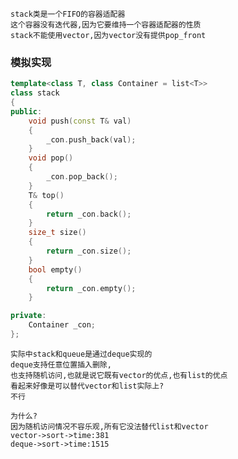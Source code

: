     stack类是一个FIFO的容器适配器
    这个容器没有迭代器,因为它要维持一个容器适配器的性质
    stack不能使用vector,因为vector没有提供pop_front

### 模拟实现
```c++
template<class T, class Container = list<T>>
class stack
{
public:
    void push(const T& val)
    {
        _con.push_back(val);
    }
    void pop()
    {
        _con.pop_back();
    }
    T& top()
    {
        return _con.back();
    }
    size_t size()
    {
        return _con.size();
    }
    bool empty()
    {
        return _con.empty();
    }

private:
    Container _con;
};
```
    实际中stack和queue是通过deque实现的
    deque支持任意位置插入删除,
    也支持随机访问,也就是说它既有vector的优点,也有list的优点
    看起来好像是可以替代vector和list实际上?
    不行

    为什么?
    因为随机访问情况不容乐观,所有它没法替代list和vector
    vector->sort->time:381
    deque->sort->time:1515